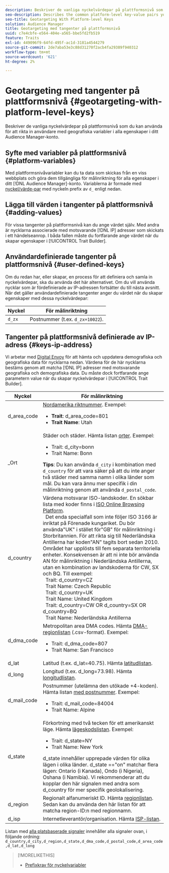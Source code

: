 ```yaml
---
description: Beskriver de vanliga nyckelvärdepar på plattformsnivå som du kan använda för att rikta in användare med geografiska variabler i alla egenskaper i ditt Audience Manager-konto.
seo-description: Describes the common platform-level key-value pairs you can use to target users with geographic variables across all properties in your Audience Manager account.
seo-title: Geotargeting With Platform-level Keys
solution: Audience Manager
title: Geotargeting med tangenter på plattformsnivå
uuid: c7e4cbfe-e564-404e-a565-bbe5fd2fb519
feature: Traits
exl-id: 449096f9-64fd-495f-ac1d-3181a4544279
source-git-commit: 2de7aba53e3c88d31270f2acb4fa29389f940312
workflow-type: tm+mt
source-wordcount: '621'
ht-degree: 2%

---
```


# Geotargeting med tangenter på plattformsnivå {#geotargeting-with-platform-level-keys}

Beskriver de vanliga nyckelvärdepar på plattformsnivå som du kan använda för att rikta in användare med geografiska variabler i alla egenskaper i ditt Audience Manager-konto.

<!-- c_tb_platform_vars.xml -->

## Syfte med variabler på plattformsnivå {#platform-variables}

Med plattformsnivåvariabler kan du ta data som skickas från en viss webbplats och göra dem tillgängliga för målinriktning för alla egenskaper i ditt [!DNL Audience Manager]-konto. Variablerna är formade med [nyckel/värde-par](../../reference/key-value-pairs-explained.md) med nyckeln prefix av `d_` enligt nedan.

## Lägga till värden i tangenter på plattformsnivå {#adding-values}

För vissa tangenter på plattformsnivå kan du ange värdet själv. Med andra är nycklarna associerade med motsvarande [!DNL IP] adresser som skickats i ett händelseanrop. I båda fallen måste du fortfarande ange värdet när du skapar egenskaper i [!UICONTROL Trait Builder].

## Användardefinierade tangenter på plattformsnivå {#user-defined-keys}

Om du redan har, eller skapar, en process för att definiera och samla in nyckelvärdepar, ska du använda det här alternativet. Om du vill använda nycklar som är fördefinierade av IP-adressen fortsätter du till nästa avsnitt. När det gäller användardefinierade tangenter anger du värdet när du skapar egenskaper med dessa nyckelvärdepar:

| Nyckel | För målinriktning |
|---|---|
| `d_zx` | Postnummer (t.ex. `d_zx=10022`). |

## Tangenter på plattformsnivå definierade av IP-adress {#keys-ip-address}

Vi arbetar med [Digital Envoy](https://www.digitalenvoy.com/) för att hämta och uppdatera demografiska och geografiska data för nycklarna nedan. Värdena för de här nycklarna bestäms genom att matcha [!DNL IP] adresser med motsvarande geografiska och demografiska data. Du måste dock fortfarande ange parametern value när du skapar nyckelvärdepar i [!UICONTROL Trait Builder].

| Nyckel | För målinriktning |
|--- |--- |
| d_area_code | [Nordamerika riktnummer](https://en.wikipedia.org/wiki/List_of_North_American_Numbering_Plan_area_codes).  Exempel: <ul><li>**Trait**: d_area_code=801</li><li>**Trait Name**: Utah</li></ul> |
| _Ort | Städer och städer. Hämta listan [orter](assets/d_city.txt).  Exempel: <ul><li>Trait: d_city=bonn</li><li>Trait Name: Bonn</li></ul> **Tips**: Du kan använda `d_city` i kombination med `d_country` för att vara säker på att du inte anger två städer med samma namn i olika länder som mål. Du kan vara ännu mer specifik i din målinriktning genom att använda `d_postal_code`. |
| d_country | Värdena motsvarar ISO-landskoder. En sökbar lista med koder finns i [ISO Online Browsing Platform](https://www.iso.org/obp/ui/#home). <br>  Det enda specialfall som inte följer ISO 3166 är inriktat på Förenade kungariket. Du bör använda&quot;UK&quot; i stället för&quot;GB&quot; för målinriktning i Storbritannien.  För att rikta sig till Nederländska Antillerna har koden&quot;AN&quot; tagits bort sedan 2010. Området har upplösts till fem separata territoriella enheter. Konsekvensen är att ni inte bör använda AN för målinriktning i Nederländska Antillerna, utan en kombination av landskoderna för CW, SX och BQ.  Till exempel: <br>  Trait: d_country=CZ <br>  Trait Name: Czech Republic <br>  Trait: d_country=UK <br>  Trait Name: United Kingdom <br>  Trait: d_country=CW OR d_country=SX OR d_country=BQ <br>  Trait Name: Nederländska Antillerna |
| d_dma_code | Metropolitan area DMA codes. Hämta [DMA-regionlistan](assets/DMAregions.csv) (.csv-format).  Exempel: <ul><li>Trait: d_dma_code=807</li><li>Trait Name: San Francisco</li></ul> |
| d_lat | Latitud (t.ex. d_lat=40.75). Hämta [latitudlistan](assets/d_lat.txt). |
| d_long | Longitud (t.ex. d_long=73.98). Hämta [longitudlistan](assets/d_long.txt). |
| d_mail_code | Postnummer (utelämna den utökade +4-koden). Hämta listan [med postnummer](assets/d_postal_code.txt).  Exempel: <ul><li>Trait: d_mail_code=84004 </li><li>Trait Name: Alpine</li></ul> |
| d_state | Förkortning med två tecken för ett amerikanskt läge. Hämta [lägeskodslistan](assets/d_state.txt).  Exempel: <ul><li>Trait: d_state=NY </li><li>Trait Name: New York</li></ul>d_state innehåller upprepade värden för olika lägen i olika länder. d_state ==&quot;on&quot; matchar flera lägen: Ontario (i Kanada), Ondo (i Nigeria), Oshana (i Namibia). Vi rekommenderar att du kopplar den här signalen med andra som d_country för mer specifik geolokalisering. |
| d_region | Regionalt alfanumeriskt ID. Hämta [regionlistan](assets/Country_RegionCodes_City.csv).  Sedan kan du använda den här listan för att matcha region-ID:n med regionnamn. |
| d_isp | Internetleverantör/organisation. Hämta [ISP-listan](assets/d_isp.txt). |

Listan med [alla platsbaserade signaler](assets/all.txt) innehåller alla signaler ovan, i följande ordning: `d_country,d_city,d_region,d_state,d_dma_code,d_postal_code,d_area_code,d_lat,d_long`

>[!MORELIKETHIS]
>
>* [Prefixkrav för nyckelvariabler](../../features/traits/trait-variable-prefixes.md)

